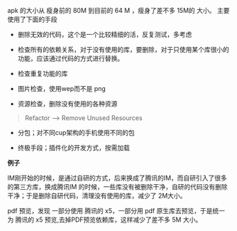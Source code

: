 
apk 的大小从 瘦身前的 80M 到目前的 64 M ，瘦身了差不多 15M的 大小。 主要使用了下面的手段


- 删除无效的代码，这个是一个比较精细的活，反复测试，多考虑

- 检查所有的依赖关系，对于没有使用的库，要删除，对于只使用某个库很小的功能，应该通过代码的方式进行替换。

- 检查重复功能的库


 - 图片检查，使用wep而不是 png

 -  资源检查，删除没有使用的各种资源

 > Refactor --> Remove Unused Resources



 - 分包；对不同cup架构的手机使用不同的包

 - 终极手段；插件化的开发方式，按需加载

**例子**

 IM刚开始的时候，是通过自研的方式，后来换成了腾讯的IM，而自研引入了很多的第三方库，换成腾讯IM 的时候，一些库没有被删除干净，自研的代码没有删除干净；于是删除自研代码，清理没有使用的库，减少了 2M大小。



pdf 预览，发现 一部分使用 腾讯的 x5，一部分用 pdf 原生库去预览，于是统一为 腾讯的 x5 预览,去掉PDF预览依赖库，这样减少了差不多 5M 大小。




